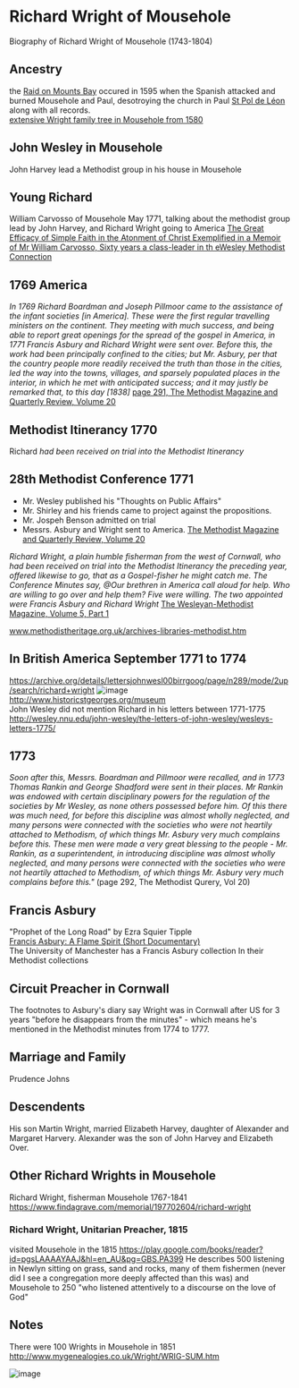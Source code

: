 # Richard Wright of Mousehole
Biography of Richard Wright of Mousehole (1743-1804)

## Ancestry
the [Raid on Mounts Bay](https://en.wikipedia.org/wiki/Raid_on_Mount%27s_Bay) occured in 1595 when the Spanish attacked and burned Mousehole and Paul, desotroying the church in Paul [St Pol de Léon](https://en.wikipedia.org/wiki/St_Pol_de_L%C3%A9on%27s_Church,_Paul) along with all records.  
[extensive Wright family tree in Mousehole from 1580](http://www.mygenealogies.co.uk/Wright/WRIG-T6.htm)

## John Wesley in Mousehole
John Harvey lead a Methodist group in his house in Mousehole

## Young Richard
William Carvosso of Mousehole May 1771, talking about the methodist group lead by John Harvey, and Richard Wright going to America [The Great Efficacy of Simple Faith in the Atonment of Christ Exemplified in a Memoir of Mr William Carvosso, Sixty years a class-leader in th eWesley Methodist Connection](https://play.google.com/books/reader?id=vEZEAQAAMAAJ&hl=en_AU&pg=GBS.PA34)


## 1769 America
*In 1769 Richard Boardman and Joseph Pillmoor came to the assistance of the infant societies [in America]. These were the first regular travelling ministers on the continent. They meeting with much success, and being able to report great openings for the spread of the gospel in America, in 1771 Francis Asbury and Richard Wright were sent over. Before this, the work had been principally confined to the cities; but Mr. Asbury, per that the country people more readily received the truth than those in the cities, led the way into the towns, villages, and sparsely populated places in the interior, in which he met with anticipated success; and it may justly be remarked that, to this day [1838]* [page 291, The Methodist Magazine and Quarterly Review, Volume 20](https://books.google.at/books?id=GpEeAQAAMAAJ&pg=PA290&lpg=PA290&dq=Methodist+Conference+1771&source=bl&ots=JoOA9ZMozj&sig=ACfU3U1nhx_A2Ui5ePlafSxWe1CucrX7ig&hl=en&sa=X&ved=2ahUKEwjOx6j_zfLoAhWkmIsKHf0fBh0Q6AEwBXoECAkQQQ#v=onepage&q&f=false)
## Methodist Itinerancy 1770
Richard *had been received on trial into the Methodist Itinerancy*

## 28th Methodist Conference 1771
* Mr. Wesley published his "Thoughts on Public Affairs"
* Mr. Shirley and his friends came to project against the propositions.
* Mr. Jospeh Benson admitted on trial
* Messrs. Asbury and Wright sent to America.
[The Methodist Magazine and Quarterly Review, Volume 20](https://books.google.at/books?id=GpEeAQAAMAAJ&pg=PA290&lpg=PA290&dq=Methodist+Conference+1771&source=bl&ots=JoOA9ZMozj&sig=ACfU3U1nhx_A2Ui5ePlafSxWe1CucrX7ig&hl=en&sa=X&ved=2ahUKEwjOx6j_zfLoAhWkmIsKHf0fBh0Q6AEwBXoECAkQQQ#v=onepage&q=Methodist%20Conference%201771&f=false)  

*Richard Wright, a plain humble fisherman from the west of Cornwall, who had been received on trial into the Methodist Itinerancy the preceding year, offered likewise to go, that as a Gospel-fisher he might catch me. The Conference Minutes say, @Our brethren in America call aloud for help. Who are willing to go over and help them? Five were willing. The two appointed were Francis Asbury and Richard Wright*
[The Wesleyan-Methodist Magazine, Volume 5, Part 1](https://books.google.at/books?id=N3MoAAAAYAAJ&pg=PA388&lpg=PA388&dq=richard+wright+wesleyan+conference&source=bl&ots=sU47EJ9s1Q&sig=ACfU3U3dHHQfYWw77s9i4rUMred4gqOhxA&hl=en&sa=X&ved=2ahUKEwibwMq4u9PoAhVHwqYKHfK2DtgQ6AEwA3oECAwQNg#v=onepage&q=richard%20wright%20wesleyan%20conference&f=false)


www.methodistheritage.org.uk/archives-libraries-methodist.htm



## In British America September 1771 to 1774
https://archive.org/details/lettersjohnwesl00birrgoog/page/n289/mode/2up/search/richard+wright
![image](https://user-images.githubusercontent.com/17625240/79643368-ec750b00-81a2-11ea-8453-312abb1bd207.png)  
http://www.historicstgeorges.org/museum  
 John Wesley did not mention Richard in his letters between 1771-1775 http://wesley.nnu.edu/john-wesley/the-letters-of-john-wesley/wesleys-letters-1775/

## 1773
*Soon after this, Messrs. Boardman and Pillmoor were recalled, and in 1773 Thomas Rankin and George Shadford were sent in their places. Mr Rankin was endowed with certain disciplinary powers for the regulation of the societies by Mr Wesley, as none others possessed before him. Of this there was much need, for before this discipline was almost wholly neglected, and many persons were connected with the societies who were not heartily attached to Methodism, of which things Mr. Asbury very much complains before this. These men were made a very great blessing to the people - Mr. Rankin, as a superintendent, in introducing discipline was almost wholly neglected, and many persons were connected with the societies who were not heartily attached to Methodism, of which things Mr. Asbury very much complains before this."* (page 292, The Methodist Qurery, Vol 20)

## Francis Asbury
"Prophet of the Long Road" by Ezra Squier Tipple  
[Francis Asbury: A Flame Spirit (Short Documentary)](https://www.youtube.com/watch?v=7-ag7WwJZYQ#action=share)  
The University of Manchester has a Francis Asbury collection In their Methodist collections

## Circuit Preacher in Cornwall
The footnotes to Asbury's diary say Wright was in Cornwall after US for 3 years "before he disappears from the minutes" - which means he's mentioned in the Methodist minutes from 1774 to 1777.

## Marriage and Family

Prudence Johns

## Descendents

His son Martin Wright, married Elizabeth Harvey, daughter of Alexander and Margaret Harvery. Alexander was the son of John Harvey and Elizabeth Over.

## Other Richard Wrights in Mousehole
Richard Wright, fisherman Mousehole 1767-1841 https://www.findagrave.com/memorial/197702604/richard-wright

### Richard Wright, Unitarian Preacher, 1815
 visited Mousehole in the 1815  https://play.google.com/books/reader?id=pgsLAAAAYAAJ&hl=en_AU&pg=GBS.PA399 
He describes 500 listening in Newlyn sitting on grass, sand and rocks, many of them fishermen (never did I see a congregation more deeply affected than this was) and Mousehole to 250 "who listened attentively to a discourse on the love of God"


## Notes
There were 100 Wrights in Mousehole in 1851 http://www.mygenealogies.co.uk/Wright/WRIG-SUM.htm
 
![image](https://user-images.githubusercontent.com/17625240/79643572-e2074100-81a3-11ea-8d42-8028577d736e.png)
